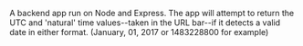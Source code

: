 A backend app run on Node and Express.
The app will attempt to return the UTC and 'natural' time
values--taken in the URL bar--if it detects a valid date in either format.
(January, 01, 2017 or 1483228800 for example)
